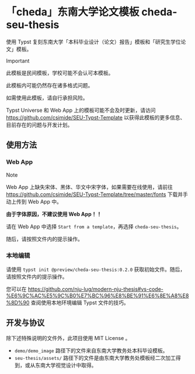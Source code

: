 # 「cheda」东南大学论文模板 cheda-seu-thesis

使用 Typst 复刻东南大学「本科毕业设计（论文）报告」模板和「研究生学位论文」模板。

> [!IMPORTANT]
>
> 此模板是民间模板，学校可能不会认可本模板。
>
> 此模板内可能仍然存在诸多格式问题。
>
> 如需使用此模板，请自行承担风险。

Typst Universe 和 Web App 上的模板可能不会及时更新，请访问 https://github.com/csimide/SEU-Typst-Template 以获得此模板的更多信息、目前存在的问题与开发计划。

## 使用方法

### Web App

> [!NOTE]
>
> Web App 上缺失宋体、黑体、华文中宋字体，如果需要在线使用，请前往 https://github.com/csimide/SEU-Typst-Template/tree/master/fonts 下载并手动上传到 Web App 中。
>
> **由于字体原因，不建议使用 Web App！！**

请在 Web App 中选择 `Start from a template`，再选择 `cheda-seu-thesis`。

随后，请按照文件内的提示操作。

### 本地编辑

请使用 `typst init @preview/cheda-seu-thesis:0.2.0` 获取初始文件。随后，请按照文件内的提示操作。

您可以在 https://github.com/nju-lug/modern-nju-thesis#vs-code-%E6%9C%AC%E5%9C%B0%E7%BC%96%E8%BE%91%E6%8E%A8%E8%8D%90 查阅使用本地环境编辑 Typst 文件的技巧。

## 开发与协议

除下述特殊说明的文件外，此项目使用 MIT License 。

- `demo/demo_image` 路径下的文件来自东南大学教务处本科毕设模板。
- `seu-thesis/assets/` 路径下的文件是由东南大学教务处模板经二次加工得到，或从东南大学视觉设计中取得。
